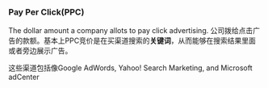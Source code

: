 
### Pay Per Click(PPC)

  The dollar amount a company allots to pay click advertising. 公司拨给点击广告的款额。基本上PPC竞价是在买渠道搜索的**关键词**，从而能够在搜索结果里面或者旁边展示广告。

  这些渠道包括像Google AdWords, Yahoo! Search Marketing, and Microsoft adCenter

### 
